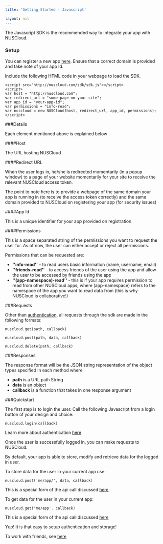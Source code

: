 ```yaml
---
title: 'Getting Started - Javascript'

layout: nil
---
```


The Javascript SDK is the recommended way to integrate your app with NUSCloud.

### Setup

You can register a new app [here](http://nuscloud.com/client/registration). Ensure that a correct domain is provided and take note of your app Id.

Include the following HTML code in your webpage to load the SDK.
 

```
<script src="http://nuscloud.com/sdk/sdk.js"></script>
<script>
var host = "http://nuscloud.com";
var redirect_url = "some-page-on-your-site";
var app_id = "your-app-id";
var permissions = "info-read";
var nuscloud = new NUSCloud(host, redirect_url, app_id, permissions);
</script>
```

###Details

Each element mentioned above is explained below

####Host

The URL hosting NUSCloud

####Redirect URL

When the user logs in, he/she is redirected momentarily (in a popup window) to a page of your website momentarily for your site to receive the relevant NUSCloud access token.

The point to note here is to provide a webpage of the same domain your app is running in (to receive the access token correctly) and the same domain provided to NUSCloud on registering your app (for security issues)

####App Id

This is a unique identifier for your app provided on registration.

####Permissions

This is a space separated string of the permissions you want to request the user for. As of now, the user can either accept or reject all permissions.

Permissions that can be requested are:

- **''info-read''** - to read users basic information (name, username, email)
- **''friends-read''** - to access friends of the user using the app and allow the user to be accessed by friends using the app
- **''(app-namespace)-read''** - this is if your app requires permission to read from other NUSCloud apps, where (app-namespace) refers to the namespace of the app you want to read data from (this is why NUSCloud is collaborative!)

###Requests

Other than [authentication](/#/authentication), all requests through the sdk are made in the following formats:

```nuscloud.get(path, callback)```

```nuscloud.post(path, data, callback)```

```nuscloud.delete(path, callback)```

###Responses

The response format will be the JSON string representation of the object types specified in each method where

- **path** is a URL path String
- **data** is an object
- **callback** is a function that takes in one response argument

###Quickstart

The first step is to login the user. Call the following Javascript from a login button of your design and choice:

```nuscloud.login(callback)```

Learn more about authentication [here](/#/authentication)

Once the user is successfully logged in, you can make requests to NUSCloud.

By default, your app is able to store, modify and retrieve data for the logged in user.

To store data for the user in your current app use:

```nuscloud.post('me/app/', data, callback)```

This is a special form of the api call discussed [here](/#/edit-user-app-data)

To get data for the user in your current app:

```nuscloud.get('me/app', callback)```

This is a special form of the api call discussed [here](/#/get-user-app-data)

Yup! It is that easy to setup authentication and storage!

To work with friends, see [here](/#/get-friends)

